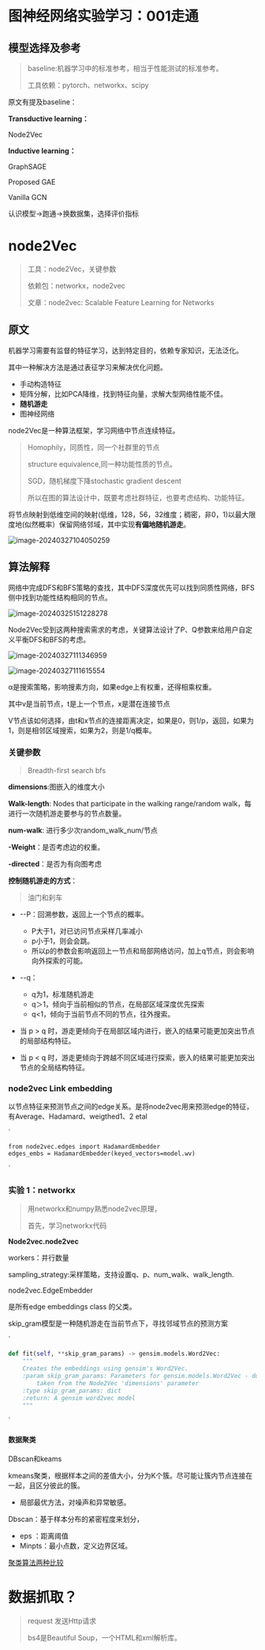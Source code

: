 # 图神经网络实验学习：001走通

## 模型选择及参考

> baseline:机器学习中的标准参考，相当于性能测试的标准参考。
>
> 工具依赖：pytorch、networkx、scipy

原文有提及baseline：

**Transductive learning：**

Node2Vec

**Inductive learning：**

GraphSAGE

Proposed GAE

Vanilla GCN

认识模型->跑通->换数据集，选择评价指标



# node2Vec

> 工具：node2Vec，关键参数
>
> 依赖包：networkx，node2vec
>
> 文章：node2vec: Scalable Feature Learning for Networks

## 原文

机器学习需要有监督的特征学习，达到特定目的，依赖专家知识，无法泛化。

其中一种解决方法是通过表征学习来解决优化问题。

* 手动构造特征
* 矩阵分解，比如PCA降维，找到特征向量，求解大型网络性能不佳。
* **随机游走**
* 图神经网络

node2Vec是一种算法框架，学习网络中节点连续特征。

> Homophily，同质性，同一个社群里的节点
>
> structure equivalence,同一种功能性质的节点。
>
> SGD，随机梯度下降stochastic gradient descent
>
> 所以在图的算法设计中，既要考虑社群特征，也要考虑结构、功能特征。

将节点映射到低维空间的映射(低维，128，56，32维度；稠密，非0，1)以最大限度地(似然概率）保留网络邻域，其中实现**有偏地随机游走**。

![image-20240327104050259](C:\Users\22779\AppData\Roaming\Typora\typora-user-images\image-20240327104050259.png)

## 算法解释

网络中完成DFS和BFS策略的查找，其中DFS深度优先可以找到同质性网络，BFS侧中找到功能性结构相同的节点。

![image-20240325151228278](C:\Users\22779\AppData\Roaming\Typora\typora-user-images\image-20240325151228278.png)

Node2Vec受到这两种搜索需求的考虑，关键算法设计了P、Q参数来给用户自定义平衡DFS和BFS的考虑。

![image-20240327111346959](C:\Users\22779\AppData\Roaming\Typora\typora-user-images\image-20240327111346959.png)

![image-20240327111615554](C:\Users\22779\AppData\Roaming\Typora\typora-user-images\image-20240327111615554.png)

α是搜索策略，影响搜素方向，如果edge上有权重，还得相乘权重。

其中v是当前节点，t是上一个节点，x是潜在连接节点

V节点该如何选择，由t和x节点的连接距离决定，如果是0，则1/p，返回，如果为1，则是相邻区域搜索，如果为2，则是1/q概率。

### 关键参数

> Breadth-first search bfs

**dimensions**:图嵌入的维度大小

**Walk-length**: Nodes that participate in the walking range/random walk，每进行一次随机游走要参与的节点数量。

**num-walk**: 进行多少次random_walk_num/节点

**-Weight**：是否考虑边的权重。

**-directed**：是否为有向图考虑

**控制随机游走的方式**：

> 油门和刹车

* --P：回溯参数，返回上一个节点的概率。
  * P大于1，对已访问节点采样几率减小
  * p小于1，则会会跳。
  * 所以p的参数会影响返回上一节点和局部网络访问，加上q节点，则会影响向外探索的可能。
* --q：
  * q为1，标准随机游走
  * q＞1，倾向于当前相似的节点，在局部区域深度优先探索
  * q<1，倾向于当前节点不同的节点，往外搜索。

* 当 p > q 时，游走更倾向于在局部区域内进行，嵌入的结果可能更加突出节点的局部结构特征。
* 当 p < q 时，游走更倾向于跨越不同区域进行探索，嵌入的结果可能更加突出节点的全局结构特征。

### node2vec  Link embedding

以节点特征来预测节点之间的edge关系。是将node2vec用来预测edge的特征，有Average、Hadamard、weigthed1、2 etal

`

```
from node2vec.edges import HadamardEmbedder
edges_embs = HadamardEmbedder(keyed_vectors=model.wv)
```

`

### 实验 1：networkx

> 用networkx和numpy熟悉node2vec原理，
>
> 首先，学习networkx代码

**Node2vec.node2vec**

workers：并行数量

sampling_strategy:采样策略，支持设置q、p、num_walk、walk_length.

node2vec.EdgeEmbedder

是所有edge embeddings class 的父类。

skip_gram模型是一种随机游走在当前节点下，寻找邻域节点的预测方案

`

```python
def fit(self, **skip_gram_params) -> gensim.models.Word2Vec:
    """
    Creates the embeddings using gensim's Word2Vec.
    :param skip_gram_params: Parameters for gensim.models.Word2Vec - do not supply 'size' / 'vector_size' it is
        taken from the Node2Vec 'dimensions' parameter
    :type skip_gram_params: dict
    :return: A gensim word2vec model
    """
```

`

#### 数据聚类

DBscan和keams

kmeans聚类，根据样本之间的差值大小，分为K个簇。尽可能让簇内节点连接在一起，且区分彼此的簇。

* 局部最优方法，对噪声和异常敏感。

Dbscan：基于样本分布的紧密程度来划分，

* eps ：距离阈值
* Minpts：最小点数，定义边界区域。

[聚类算法两种比较](https://juejin.cn/post/7316961561703448602)

# 数据抓取？

> request 发送Http请求
>
> bs4是Beautiful Soup，一个HTML和xml解析库。
